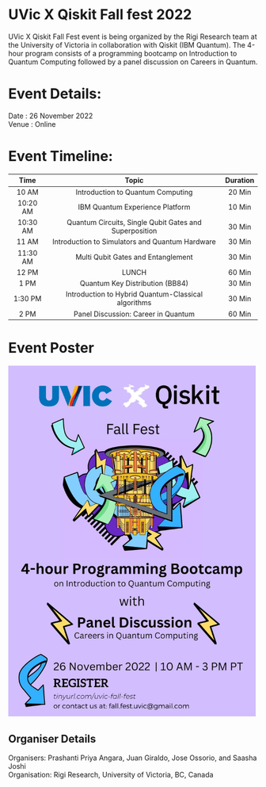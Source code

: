 # UVic X Qiskit Fall fest 2022

UVic X Qiskit Fall Fest event is being organized by the Rigi Research team at the University of Victoria in collaboration with Qiskit (IBM Quantum). 
The 4-hour program consists of a programming bootcamp on Introduction to Quantum Computing followed by a panel discussion on Careers in Quantum.

# Event Details:

Date  : 26 November 2022  
Venue : Online  


# Event Timeline:

| Time | Topic    | Duration    |
| :---:| :---: | :---: |
| 10 AM| Introduction to Quantum Computing   | 20 Min   |
| 10:20 AM| IBM Quantum Experience Platform   | 10 Min   |
| 10:30 AM| Quantum Circuits, Single Qubit Gates and Superposition  | 30 Min   |
| 11 AM| Introduction to Simulators and Quantum Hardware   | 30 Min   |
| 11:30 AM| Multi Qubit Gates and Entanglement   | 30 Min   |
| 12 PM| LUNCH   | 60 Min   |
| 1 PM| Quantum Key Distribution (BB84)  | 30 Min   |
| 1:30 PM| Introduction to Hybrid Quantum-Classical algorithms  | 30 Min   |
| 2 PM| Panel Discussion: Career in Quantum  | 60 Min   |

# Event Poster

<img src="https://github.com/RigiResearch/qiskit-fall-fest-22-public/blob/main/UVic-Fall-Fest-2022.jpg" width="500"/>


## Organiser Details

Organisers: Prashanti Priya Angara, Juan Giraldo, Jose Ossorio, and Saasha Joshi  
Organisation: Rigi Research, University of Victoria, BC, Canada  

